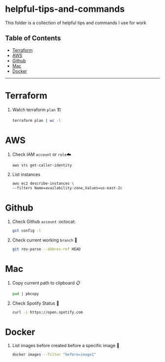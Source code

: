 # helpful-tips-and-commands
This folder is a collection of helpful tips and commands I use for work
## Table of Contents
- [Terraform](#terraform)
- [AWS](#aws)
- [Github](#github)
- [Mac](#mac)
- [Docker](#docker)
---
# Terraform  
1. Watch terraform `plan` :building_construction:

    ```bash
    terraform plan | wc -l
    ```
# AWS 
1. Check IAM `account` or `role`☁️ 

    ```bash
    aws sts get-caller-identity
    ```
2. List instances 

    ```bash
    aws ec2 describe-instances \
    --filters Name=availability-zone,Values=us-east-2c
    ```

# Github 
1. Check Github `account` :octocat:

    ```bash
    git config -l
    ```
2. Check current working `branch` 🌱

    ```bash
    git rev-parse --abbrev-ref HEAD
    ```
# Mac   
1. Copy current path to clipboard :clipboard:

    ```bash
    pwd | pbcopy
    ```
2. Check Spotify Status :musical_note:

    ```bash
    curl -i https://open.spotify.com
    ```
# Docker 
1. List images before created before a specific image :whale:   

    ```bash
    docker images --filter "before=image1"
    ```
